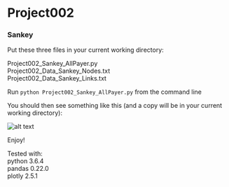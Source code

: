 # Project002
### Sankey

Put these three files in your current working directory:

Project002_Sankey_AllPayer.py  
Project002_Data_Sankey_Nodes.txt  
Project002_Data_Sankey_Links.txt

Run `python Project002_Sankey_AllPayer.py` from the command line

You should then see something like this (and a copy will be in your current working directory):

![alt text](http://i67.tinypic.com/28wgjef.png)

Enjoy!

Tested with:  
python 3.6.4  
pandas 0.22.0  
plotly 2.5.1  

